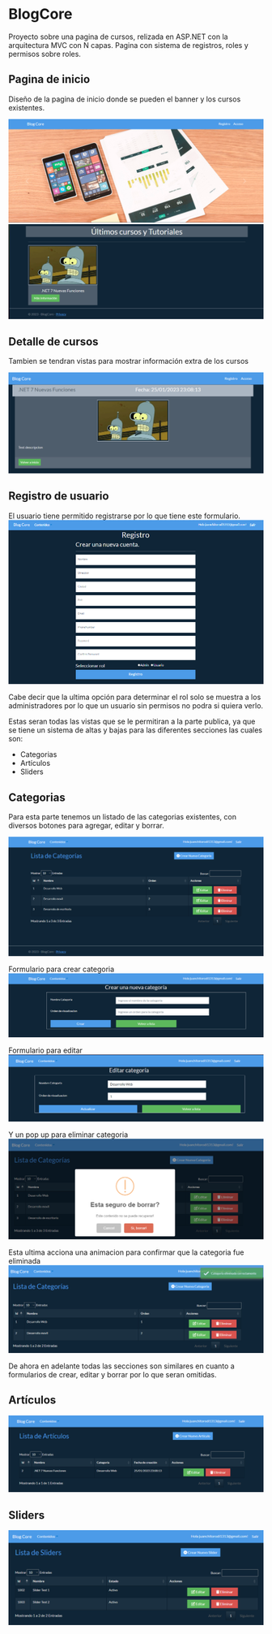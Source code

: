 # BlogCore

Proyecto sobre una pagina de cursos, relizada en ASP.NET con la arquitectura MVC con N capas.
Pagina con sistema de registros, roles y permisos sobre roles.

<h2>Pagina de inicio</h2>
Diseño de la pagina de inicio donde se pueden el banner y los cursos existentes.

![Pagina de inicio](https://github.com/Juanch1313/BlogCore/blob/master/Imgs/Inicio.png)
![Seccion de cursos](https://github.com/Juanch1313/BlogCore/blob/master/Imgs/Cursos.png)

<h2>Detalle de cursos</h2>
Tambien se tendran vistas para mostrar información extra de los cursos

![Seccion de detalles del curso](https://github.com/Juanch1313/BlogCore/blob/master/Imgs/CursosDetalle.png)

<h2>Registro de usuario</h2>

El usuario tiene permitido registrarse por lo que tiene este formulario.
![Seccion de cursos](https://github.com/Juanch1313/BlogCore/blob/master/Imgs/UsuarioCrear.png)

Cabe decir que la ultima opción para determinar el rol solo se muestra a los administradores por lo que un usuario sin permisos no podra si quiera verlo.


Estas seran todas las vistas que se le permitiran a la parte publica, ya que se tiene un sistema de altas y bajas para las diferentes secciones las cuales son:
<ul>
  <li>Categorias</li>
  <li>Artículos</li>
  <li>Sliders</li>
</ul>

<h2>Categorias</h2>

Para esta parte tenemos un listado de las categorias existentes, con diversos botones para agregar, editar y borrar.

![Seccion de categorias](https://github.com/Juanch1313/BlogCore/blob/master/Imgs/CategoriasInicio.png)

Formulario para crear categoria
![Seccion de creacion de categorias](https://github.com/Juanch1313/BlogCore/blob/master/Imgs/CrearCategoria.png)

Formulario para editar
![Seccion de edicion de categorias](https://github.com/Juanch1313/BlogCore/blob/master/Imgs/EditarCategoria.png)

Y un pop up para eliminar categoria
![Categoria eliminada](https://github.com/Juanch1313/BlogCore/blob/master/Imgs/EliminarCategoria.png)

Esta ultima acciona una animacion para confirmar que la categoria fue eliminada
![Seccion de cursos](https://github.com/Juanch1313/BlogCore/blob/master/Imgs/CategoriaEliminada.png)

De ahora en adelante todas las secciones son similares en cuanto a formularios de crear, editar y borrar por lo que seran omitidas.

<h2>Artículos</h2>

![Seccion de articulos](https://github.com/Juanch1313/BlogCore/blob/master/Imgs/ArticulosInicio.png)

<h2>Sliders</h2>

![Seccion de sliders](https://github.com/Juanch1313/BlogCore/blob/master/Imgs/SlidersInicio.png)
